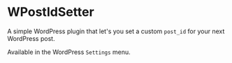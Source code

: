 # WPostIdSetter
A simple WordPress plugin that let's you set a custom `post_id` for your next WordPress post.

Available in the WordPress `Settings` menu.
